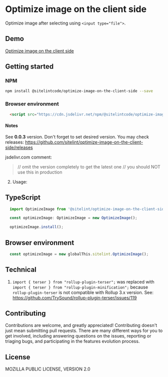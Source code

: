 # Optimize image on the client side

Optimize image after selecting using `<input type="file">`.

## Demo

[Optimize image on the client side](https://www.sitelint.com/lab/optimize-image-on-the-client-side/)

## Getting started

### NPM

```bash
npm install @sitelintcode/optimize-image-on-the-client-side --save
```

### Browser environment

```Html
  <script src="https://cdn.jsdelivr.net/npm/@sitelintcode/optimize-image-on-the-client-side@0.0.3/dist/optimize-image-on-the-client-side.js"></script>
```

#### Notes
See **0.0.3** version. Don't forget to set desired version. You may check releases: https://github.com/sitelint/optimize-image-on-the-client-side/releases

jsdelivr.com comment:

> // omit the version completely to get the latest one
  // you should NOT use this in production

2. Usage:

## TypeScript

```TypeScript
  import OptimizeImage from '@sitelint/optimize-image-on-the-client-side';

  const optimizeImage: OptimizeImage = new OptimizeImage();

  optimizeImage.install();
```

## Browser environment

```JavaScript
  const optimizeImage = new globalThis.sitelint.OptimizeImage();
```

## Technical

1. `import { terser } from "rollup-plugin-terser";` was replaced with  `import { terser } from "rollup-plugin-minification";` because `rollup-plugin-terser` is not compatible with Rollup 3.x version. See: https://github.com/TrySound/rollup-plugin-terser/issues/119

## Contributing

Contributions are welcome, and greatly appreciated! Contributing doesn't just mean submitting pull requests. There are many different ways for you to get involved, including answering questions on the issues, reporting or triaging bugs, and participating in the features evolution process.

## License

MOZILLA PUBLIC LICENSE, VERSION 2.0
